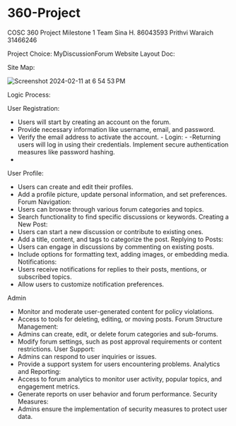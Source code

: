 # 360-Project

COSC 360 Project Milestone 1
Team
Sina H. 86043593
Prithvi Waraich 31466246

Project Choice: MyDiscussionForum Website Layout Doc:


Site Map:

 ![Screenshot 2024-02-11 at 6 54 53 PM](https://github.com/posJD/360-Project/assets/112976092/b7bb106c-5e98-4169-919b-7c9f09581777)







Logic Process:

User
Registration:
- Users will start by creating an account on the forum.
- Provide necessary information like username, email, and password.
- Verify the email address to activate the account. -
Login: -
-Returning users will log in using their credentials.
Implement secure authentication measures like password hashing.
-
User Profile:
- Users can create and edit their profiles.
- Add a profile picture, update personal information, and set preferences. Forum Navigation:
- Users can browse through various forum categories and topics.
- Search functionality to find specific discussions or keywords.
Creating a New Post:
- Users can start a new discussion or contribute to existing ones.
- Add a title, content, and tags to categorize the post.
Replying to Posts:
- Users can engage in discussions by commenting on existing posts.
- Include options for formatting text, adding images, or embedding media.
Notifications:
- Users receive notifications for replies to their posts, mentions, or subscribed topics.
- Allow users to customize notification preferences.


Admin
- Monitor and moderate user-generated content for policy violations.
- Access to tools for deleting, editing, or moving posts.
Forum Structure Management:
- Admins can create, edit, or delete forum categories and sub-forums.
- Modify forum settings, such as post approval requirements or content restrictions.
User Support:
- Admins can respond to user inquiries or issues.
- Provide a support system for users encountering problems.
Analytics and Reporting:
- Access to forum analytics to monitor user activity, popular topics, and engagement
metrics.
- Generate reports on user behavior and forum performance.
Security Measures:
- Admins ensure the implementation of security measures to protect user data.
